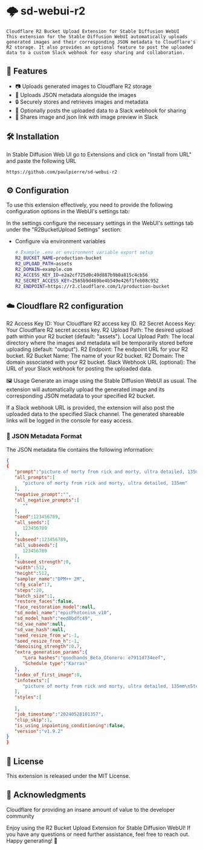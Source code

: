 # 🌩️ sd-webui-r2
    Cloudflare R2 Bucket Upload Extension for Stable Diffusion WebUI
    This extension for the Stable Diffusion WebUI automatically uploads generated images and their corresponding JSON metadata to Cloudflare's R2 storage. It also provides an optional feature to post the uploaded data to a custom Slack webhook for easy sharing and collaboration.

## 🚀 Features

- 📷 Uploads generated images to Cloudflare R2 storage
- 📝 Uploads JSON metadata alongside the images
- 🔒 Securely stores and retrieves images and metadata
- 💬 Optionally posts the uploaded data to a Slack webhook for sharing
- 🔗 Shares image and json link with image preview in Slack

## 🛠️ Installation

In Stable Diffusion Web UI go to Extensions and click on "Install from URL" and paste the following URL
```
https://github.com/paulpierre/sd-webui-r2
```

## ⚙️ Configuration
To use this extension effectively, you need to provide the following configuration options in the WebUI's settings tab:

In the settings configure the necessary settings in the WebUI's settings tab under the "R2BucketUpload Settings" section:

- Configure via environment variables
    ```bash
    # Example .env or environment variable export setup
    R2_BUCKET_NAME=production-bucket
    R2_UPLOAD_PATH=assets
    R2_DOMAIN=example.com
    R2_ACCESS_KEY_ID=e2a2cf725d0c49d887b9b0a815c4cb56
    R2_SECRET_ACCESS_KEY=2565b9d469be4b549e426f1feb08c952
    R2_ENDPOINT=https://r2.cloudflare.com/1/production-bucket
    ```

## ☁️ Cloudflare R2 configuration
R2 Access Key ID: Your Cloudflare R2 access key ID.
R2 Secret Access Key: Your Cloudflare R2 secret access key.
R2 Upload Path: The desired upload path within your R2 bucket (default: "assets").
Local Upload Path: The local directory where the images and metadata will be temporarily stored before uploading (default: "output").
R2 Endpoint: The endpoint URL for your R2 bucket.
R2 Bucket Name: The name of your R2 bucket.
R2 Domain: The domain associated with your R2 bucket.
Slack Webhook URL (optional): The URL of your Slack webhook for posting the uploaded data.

🖼️ Usage
Generate an image using the Stable Diffusion WebUI as usual.
The extension will automatically upload the generated image and its corresponding JSON metadata to your specified R2 bucket.

If a Slack webhook URL is provided, the extension will also post the uploaded data to the specified Slack channel.
The generated shareable links will be logged in the console for easy access.

### 📄 JSON Metadata Format
The JSON metadata file contains the following information:
```json
{
{
   "prompt":"picture of morty from rick and morty, ultra detailed, 135mm",
   "all_prompts":[
      "picture of morty from rick and morty, ultra detailed, 135mm"
   ],
   "negative_prompt":"",
   "all_negative_prompts":[
      ""
   ],
   "seed":123456789,
   "all_seeds":[
      123456789
   ],
   "subseed":123456789,
   "all_subseeds":[
      123456789
   ],
   "subseed_strength":0,
   "width":512,
   "height":512,
   "sampler_name":"DPM++ 2M",
   "cfg_scale":7,
   "steps":20,
   "batch_size":1,
   "restore_faces":false,
   "face_restoration_model":null,
   "sd_model_name":"epicPhotonism_v10",
   "sd_model_hash":"eed0bdfc49",
   "sd_vae_name":null,
   "sd_vae_hash":null,
   "seed_resize_from_w":-1,
   "seed_resize_from_h":-1,
   "denoising_strength":0.7,
   "extra_generation_params":{
      "Lora hashes":"goodhands_Beta_Gtonero: e7911d734eef",
      "Schedule type":"Karras"
   },
   "index_of_first_image":0,
   "infotexts":[
      "picture of morty from rick and morty, ultra detailed, 135mm\nSteps: 20, Sampler: DPM++ 2M, Schedule type: Karras, CFG scale: 7, Seed: 2899092436, Size: 512x512, Model hash: eed0bdfc49, Model: epicPhotonism_v10, Lora hashes: \" goodhands_Beta_Gtonero: e7911d734eef\", Version: v1.9.2"
   ],
   "styles":[
      
   ],
   "job_timestamp":"20240528101357",
   "clip_skip":1,
   "is_using_inpainting_conditioning":false,
   "version":"v1.9.2"
}
}
```

## 📜 License
This extension is released under the MIT License.

## 🙏 Acknowledgments
Cloudflare for providing an insane amount of value to the developer community


Enjoy using the R2 Bucket Upload Extension for Stable Diffusion WebUI! If you have any questions or need further assistance, feel free to reach out. Happy generating! 🎉